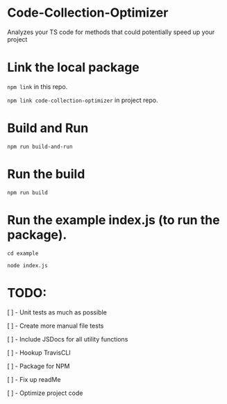 # Code-Collection-Optimizer
Analyzes your TS code for methods that could potentially speed up your project

# Link the local package

`npm link` in this repo.

`npm link code-collection-optimizer` in project repo.

# Build and Run
`npm run build-and-run`

# Run the build
`npm run build`

# Run the example index.js (to run the package).
`cd example`

`node index.js`

# TODO: 

[ ] - Unit tests as much as possible

[ ] - Create more manual file tests

[ ] - Include JSDocs for all utility functions

[ ] - Hookup TravisCLI

[ ] - Package for NPM

[ ] - Fix up readMe

[ ] - Optimize project code
